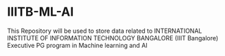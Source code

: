 # IIITB-ML-AI
This Repository will be used to store data related to INTERNATIONAL INSTITUTE OF INFORMATION TECHNOLOGY BANGALORE (IIIT Bangalore) Executive PG program in Machine learning and AI
